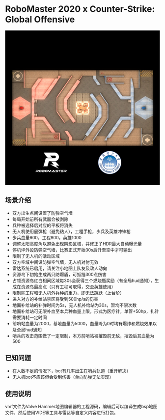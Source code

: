 # RoboMaster 2020 x Counter-Strike: Global Offensive
![image](LOGO.png)
## 场景介绍
- 双方出生点间设置了防弹空气墙
- 每局开始前所有武器会被剥除
- 兵种被选择后对应的平板将消失
- 无人机使用霰弹枪（避免粘人），工程手枪，步兵及英雄冲锋枪
- 步兵血量600，工程800，英雄1000
- 调整太阳高度角以避免出现阴影区域，并修正了HDR最大自动曝光量
- 停机坪外设防弹空气墙，比赛正式开始30s后升至空中才可输出
- 限制了无人机的活动区域
- 双方空域中间设防弹空气墙，无人机对射无效
- 雷达系统已启用，请关注小地图上队友及敌人动向
- 资源岛下初始生成两只防爆盾，可抵挡300点伤害
- 占领资源岛红白相间区域每30s会获得三个燃烧瓶奖励（有全局hud通知），生成在资源岛最高点（只有工程可取得，交至英雄使用）
- 限制除工程和无人机外兵种的重力，即无法跳跃（上台阶）
- 进入对方的补给站禁区将受到500hp/s的伤害
- 地面补给站的补弹时间为5s，无人机补给站为30s，暂均不限次数
- 地面补给站可无限补血至本兵种血量上限，形式为医疗针，单管+50hp，扎针需要消耗一定时间
- 前哨站血量为2000，基地血量为5000，血量降为0时均有爆炸和燃烧效果以及全局hud通知
- 哨兵的攻击范围做了一定限制，本方前哨站被摧毁前无敌，摧毁后其血量为500

## 已知问题
- 在人数不足的情况下，bot有几率出生在哨兵轨道（重开解决）
- 无人机bot不应该但会受到伤害（单向防弹无法实现）

## 使用说明
vmf文件为Valve Hammer地图编辑器的工程源码，编辑后可以编译生成bsp地图文件，然后使用VIDE等工具与雷达等自定义内容进行打包。